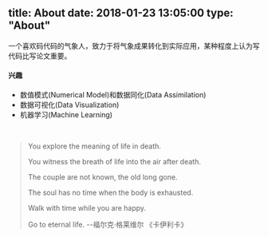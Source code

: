 title: About
date: 2018-01-23 13:05:00
type: "About"
---

一个喜欢码代码的气象人，致力于将气象成果转化到实际应用，某种程度上认为写代码比写论文重要。


#### 兴趣
* 数值模式(Numerical Model)和数据同化(Data Assimilation)
* 数据可视化(Data Visualization)
* 机器学习(Machine Learning)


<br>
<blockquote class="blockquote-center">
You explore the meaning of life in death.

You witness the breath of life into the air after death.

The couple are not known, the old long gone.

The soul has no time when the body is exhausted.

Walk with time while you are happy.

Go to eternal life.
                            --福尔克·格莱维尔 《卡伊利卡》
</blockquote>


